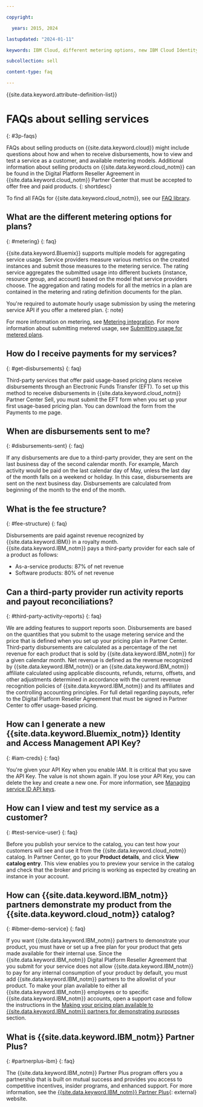 ```yaml
---

copyright:

  years: 2015, 2024

lastupdated: "2024-01-11"

keywords: IBM Cloud, different metering options, new IBM Cloud Identity, selling products, paid products, payments for third-party products, disbursements, funds, testing

subcollection: sell

content-type: faq

---
```


{{site.data.keyword.attribute-definition-list}}

# FAQs about selling services
{: #3p-faqs}

FAQs about selling products on {{site.data.keyword.cloud}} might include questions about how and when to receive disbursements, how to view and test a service as a customer, and available metering models. Additional information about selling products on {{site.data.keyword.cloud_notm}} can be found in the Digital Platform Reseller Agreement in {{site.data.keyword.cloud_notm}} Partner Center that must be accepted to offer free and paid products.
{: shortdesc}

To find all FAQs for {{site.data.keyword.cloud_notm}}, see our [FAQ library](/docs/faqs).

## What are the different metering options for plans?
{: #metering}
{: faq}

{{site.data.keyword.Bluemix}} supports multiple models for aggregating service usage. Service providers measure various metrics on the created instances and submit those measures to the metering service. The rating service aggregates the submitted usage into different buckets (instance, resource group, and account) based on the model that service providers choose. The aggregation and rating models for all the metrics in a plan are contained in the metering and rating definition documents for the plan.

You're required to automate hourly usage submission by using the metering service API if you offer a metered plan.
{: note}

For more information on metering, see [Metering integration](/docs/sell?topic=sell-service-metering-integration). For more information about submitting metered usage, see [Submitting usage for metered plans](/docs/sell?topic=sell-service-add-metrics#submit-usage).

## How do I receive payments for my services?
{: #get-disbursements}
{: faq}

Third-party services that offer paid usage-based pricing plans receive disbursements through an Electronic Funds Transfer (EFT). To set up this method to receive disbursements in {{site.data.keyword.cloud_notm}} Partner Center Sell, you must submit the EFT form when you set up your first usage-based pricing plan. You can download the form from the Payments to me page.

## When are disbursements sent to me?
{: #disbursements-sent}
{: faq}

If any disbursements are due to a third-party provider, they are sent on the last business day of the second calendar month. For example, March activity would be paid on the last calendar day of May, unless the last day of the month falls on a weekend or holiday. In this case, disbursements are sent on the next business day. Disbursements are calculated from beginning of the month to the end of the month.

## What is the fee structure?
{: #fee-structure}
{: faq}

Disbursements are paid against revenue recognized by {{site.data.keyword.IBM}} in a royalty month. {{site.data.keyword.IBM_notm}} pays a third-party provider for each sale of a product as follows:

* As-a-service products: 87% of net revenue
* Software products: 80% of net revenue

## Can a third-party provider run activity reports and payout reconciliations?
{: #third-party-activity-reports}
{: faq}

We are adding features to support reports soon. Disbursements are based on the quantities that you submit to the usage metering service and the price that is defined when you set up your pricing plan in Partner Center. Third-party disbursements are calculated as a percentage of the net revenue for each product that is sold by {{site.data.keyword.IBM_notm}} for a given calendar month. Net revenue is defined as the revenue recognized by {{site.data.keyword.IBM_notm}} or an {{site.data.keyword.IBM_notm}} affiliate calculated using applicable discounts, refunds, returns, offsets, and other adjustments determined in accordance with the current revenue recognition policies of {{site.data.keyword.IBM_notm}} and its affiliates and the controlling accounting principles. For full detail regarding payouts, refer to the Digital Platform Reseller Agreement that must be signed in Partner Center to offer usage-based pricing.

## How can I generate a new {{site.data.keyword.Bluemix_notm}} Identity and Access Management API Key?
{: #iam-creds}
{: faq}

You're given your API Key when you enable IAM. It is critical that you save the API Key. The value is not shown again. If you lose your API Key, you can delete the key and create a new one. For more information, see [Managing service ID API keys](/docs/account?topic=account-serviceidapikeys).

## How can I view and test my service as a customer?
{: #test-service-user}
{: faq}

Before you publish your service to the catalog, you can test how your customers will see and use it from the {{site.data.keyword.cloud_notm}} catalog. In Partner Center, go to your **Product details**, and click **View catalog entry**. This view enables you to preview your service in the catalog and check that the broker and pricing is working as expected by creating an instance in your account.

## How can {{site.data.keyword.IBM_notm}} partners demonstrate my product from the {{site.data.keyword.cloud_notm}} catalog?
{: #ibmer-demo-service}
{: faq}

If you want {{site.data.keyword.IBM_notm}} partners to demonstrate your product, you must have or set up a free plan for your product that gets made available for their internal use. Since the {{site.data.keyword.IBM_notm}} Digital Platform Reseller Agreement that you submit for your service does not allow {{site.data.keyword.IBM_notm}} to pay for any internal consumption of your product by default, you must add {{site.data.keyword.IBM_notm}} partners to the allowlist of your product. To make your plan available to either all {{site.data.keyword.IBM_notm}} employees or to specific {{site.data.keyword.IBM_notm}} accounts, open a support case and follow the instructions in the [Making your pricing plan available to {{site.data.keyword.IBM_notm}} partners for demonstrating purposes](/docs/sell?topic=sell-change-plan#change-plan-demo) section.

## What is {{site.data.keyword.IBM_notm}} Partner Plus?
{: #partnerplus-ibm}
{: faq}

The {{site.data.keyword.IBM_notm}} Partner Plus program offers you a partnership that is built on mutual success and provides you access to competitive incentives, insider programs, and enhanced support.
For more information, see the [{{site.data.keyword.IBM_notm}} Partner Plus](https://www.ibm.com/partnerplus){: external} website.
